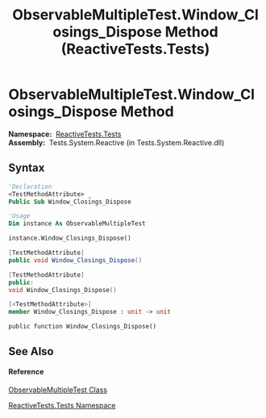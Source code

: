 ﻿---
title: ObservableMultipleTest.Window_Closings_Dispose Method  (ReactiveTests.Tests)
TOCTitle: Window_Closings_Dispose Method
ms:assetid: M:ReactiveTests.Tests.ObservableMultipleTest.Window_Closings_Dispose
ms:mtpsurl: https://msdn.microsoft.com/en-us/library/reactivetests.tests.observablemultipletest.window_closings_dispose(v=VS.103)
ms:contentKeyID: 36620746
ms.date: 06/28/2011
mtps_version: v=VS.103
f1_keywords:
- ReactiveTests.Tests.ObservableMultipleTest.Window_Closings_Dispose
dev_langs:
- CSharp
- JScript
- VB
- FSharp
- c++
---

# ObservableMultipleTest.Window\_Closings\_Dispose Method

**Namespace:**  [ReactiveTests.Tests](hh289046\(v=vs.103\).md)  
**Assembly:**  Tests.System.Reactive (in Tests.System.Reactive.dll)

## Syntax

``` vb
'Declaration
<TestMethodAttribute> _
Public Sub Window_Closings_Dispose
```

``` vb
'Usage
Dim instance As ObservableMultipleTest

instance.Window_Closings_Dispose()
```

``` csharp
[TestMethodAttribute]
public void Window_Closings_Dispose()
```

``` c++
[TestMethodAttribute]
public:
void Window_Closings_Dispose()
```

``` fsharp
[<TestMethodAttribute>]
member Window_Closings_Dispose : unit -> unit 
```

``` jscript
public function Window_Closings_Dispose()
```

## See Also

#### Reference

[ObservableMultipleTest Class](hh303586\(v=vs.103\).md)

[ReactiveTests.Tests Namespace](hh289046\(v=vs.103\).md)

